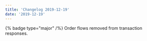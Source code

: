 ```yaml
---
title: 'Changelog 2019-12-19'
date: '2019-12-19'
---
```

{% badge type="major" /%} Order flows removed from transaction responses.
